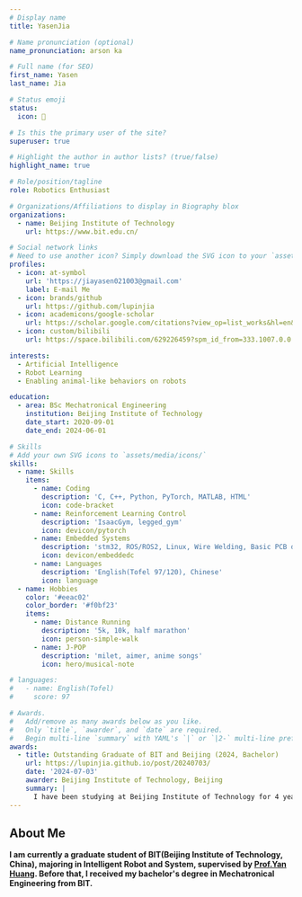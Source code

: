 ```yaml
---
# Display name
title: YasenJia

# Name pronunciation (optional)
name_pronunciation: arson ka

# Full name (for SEO)
first_name: Yasen
last_name: Jia

# Status emoji
status:
  icon: 🤖

# Is this the primary user of the site?
superuser: true

# Highlight the author in author lists? (true/false)
highlight_name: true

# Role/position/tagline
role: Robotics Enthusiast

# Organizations/Affiliations to display in Biography blox
organizations:
  - name: Beijing Institute of Technology
    url: https://www.bit.edu.cn/

# Social network links
# Need to use another icon? Simply download the SVG icon to your `assets/media/icons/` folder.
profiles:
  - icon: at-symbol
    url: 'https://jiayasen021003@gmail.com'
    label: E-mail Me
  - icon: brands/github
    url: https://github.com/lupinjia
  - icon: academicons/google-scholar
    url: https://scholar.google.com/citations?view_op=list_works&hl=en&hl=en&user=jimch4UAAAAJ
  - icon: custom/bilibili
    url: https://space.bilibili.com/629226459?spm_id_from=333.1007.0.0

interests:
  - Artificial Intelligence
  - Robot Learning
  - Enabling animal-like behaviors on robots

education:
  - area: BSc Mechatronical Engineering
    institution: Beijing Institute of Technology
    date_start: 2020-09-01
    date_end: 2024-06-01

# Skills
# Add your own SVG icons to `assets/media/icons/`
skills:
  - name: Skills
    items:
      - name: Coding
        description: 'C, C++, Python, PyTorch, MATLAB, HTML'
        icon: code-bracket
      - name: Reinforcement Learning Control
        description: 'IsaacGym, legged_gym'
        icon: devicon/pytorch
      - name: Embedded Systems
        description: 'stm32, ROS/ROS2, Linux, Wire Welding, Basic PCB design'
        icon: devicon/embeddedc
      - name: Languages
        description: 'English(Tofel 97/120), Chinese'
        icon: language
  - name: Hobbies
    color: '#eeac02'
    color_border: '#f0bf23'
    items:
      - name: Distance Running
        description: '5k, 10k, half marathon'
        icon: person-simple-walk
      - name: J-POP
        description: 'milet, aimer, anime songs'
        icon: hero/musical-note

# languages:
#   - name: English(Tofel)
#     score: 97

# Awards.
#   Add/remove as many awards below as you like.
#   Only `title`, `awarder`, and `date` are required.
#   Begin multi-line `summary` with YAML's `|` or `|2-` multi-line prefix and indent 2 spaces below.
awards:
  - title: Outstanding Graduate of BIT and Beijing (2024, Bachelor)
    url: https://lupinjia.github.io/post/20240703/
    date: '2024-07-03'
    awarder: Beijing Institute of Technology, Beijing
    summary: |
      I have been studying at Beijing Institute of Technology for 4 years, thanks for the support from my friends and tutors.
---
```


## About Me

**I am currently a graduate student of BIT(Beijing Institute of Technology, China), majoring in Intelligent Robot and System, supervised by [Prof.Yan Huang](https://smen.bit.edu.cn/szdw/szml/znjqryjs/qb08/49135f36d043414b8210855c1622822e.htm). Before that, I received my bachelor's degree in Mechatronical Engineering from BIT.**


